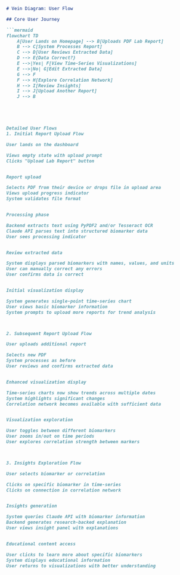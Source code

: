 
```markdown
# Vein Diagram: User Flow

## Core User Journey

```mermaid
flowchart TD
    A[User Lands on Homepage] --> B[Uploads PDF Lab Report]
    B --> C[System Processes Report]
    C --> D[User Reviews Extracted Data]
    D --> E{Data Correct?}
    E -->|Yes| F[View Time-Series Visualizations]
    E -->|No| G[Edit Extracted Data]
    G --> F
    F --> H[Explore Correlation Network]
    H --> I[Review Insights]
    I --> J[Upload Another Report]
    J --> B





Detailed User Flows
1. Initial Report Upload Flow

User lands on the dashboard

Views empty state with upload prompt
Clicks "Upload Lab Report" button


Report upload

Selects PDF from their device or drops file in upload area
Views upload progress indicator
System validates file format


Processing phase

Backend extracts text using PyPDF2 and/or Tesseract OCR
Claude API parses text into structured biomarker data
User sees processing indicator


Review extracted data

System displays parsed biomarkers with names, values, and units
User can manually correct any errors
User confirms data is correct


Initial visualization display

System generates single-point time-series chart
User views basic biomarker information
System prompts to upload more reports for trend analysis



2. Subsequent Report Upload Flow

User uploads additional report

Selects new PDF
System processes as before
User reviews and confirms extracted data


Enhanced visualization display

Time-series charts now show trends across multiple dates
System highlights significant changes
Correlation network becomes available with sufficient data


Visualization exploration

User toggles between different biomarkers
User zooms in/out on time periods
User explores correlation strength between markers



3. Insights Exploration Flow

User selects biomarker or correlation

Clicks on specific biomarker in time-series
Clicks on connection in correlation network


Insights generation

System queries Claude API with biomarker information
Backend generates research-backed explanation
User views insight panel with explanations


Educational content access

User clicks to learn more about specific biomarkers
System displays educational information
User returns to visualizations with better understanding